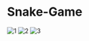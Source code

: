 # Snake-Game
![1](https://github.com/andreib04/Snake-Game/assets/114991182/c55ed09a-cf68-44bf-9eab-1406795f214e)
![2](https://github.com/andreib04/Snake-Game/assets/114991182/50b6cfeb-25e4-410c-b4d6-e4486591da5e)
![3](https://github.com/andreib04/Snake-Game/assets/114991182/d47bfbe0-484f-46b2-98ea-e2d6dd6f8b81)

